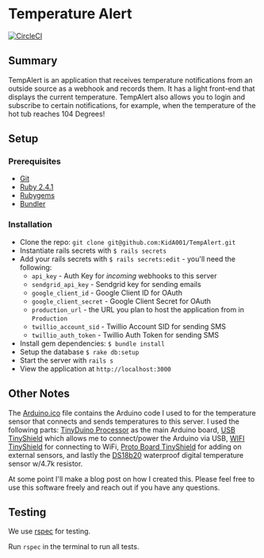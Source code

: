 # Temperature Alert

[![CircleCI](https://circleci.com/gh/KidA001/TempAlert.svg?style=shield&circle-token=c726e367db72a34e92c9e28ddd23db4c99d1a286)](https://circleci.com/gh/KidA001/TempAlert)

## Summary
TempAlert is an application that receives temperature notifications from an outside source as a webhook and records them. It has a light front-end that displays the current temperature. TempAlert also allows you to login and subscribe to certain notifications, for example, when the temperature of the hot tub reaches 104 Degrees!

## Setup
### Prerequisites

* [Git](http://git-scm.com/)
* [Ruby 2.4.1](https://www.ruby-lang.org/en/)
* [Rubygems](https://rubygems.org/)
* [Bundler](http://bundler.io/)

### Installation
 - Clone the repo: `git clone git@github.com:KidA001/TempAlert.git`
 - Instantiate rails secrets with `$ rails secrets`
 - Add your rails secrets with `$ rails secrets:edit` - you'll need the following:
   - `api_key` - Auth Key for _incoming_ webhooks to this server
   - `sendgrid_api_key` - Sendgrid key for sending emails
   - `google_client_id` - Google Client ID for OAuth
   - `google_client_secret` - Google Client Secret for OAuth
   - `production_url` - the URL you plan to host the application from in `Production`
   - `twillio_account_sid` - Twillio Account SID for sending SMS
   - `twillio_auth_token` - Twillio Auth Token for sending SMS
 - Install gem dependencies: `$ bundle install`
 - Setup the database `$ rake db:setup`
 - Start the server with `rails s`
 - View the application at `http://localhost:3000`

## Other Notes
The [Arduino.ico](https://github.com/KidA001/TempAlert/tree/master/arduino) file contains the Arduino code I used to for the temperature sensor that connects and sends temperatures to this server. I used the following parts: [TinyDuino Processor](https://tinycircuits.com/collections/processors/products/tinyduino-processor-board) as the main Arduino board, [USB TinyShield](https://tinycircuits.com/collections/communication/products/usb-tinyshield) which allows me to connect/power the Arduino via USB, [WIFI TinyShield](https://tinycircuits.com/collections/communication/products/wifi-tinyshield-atwinc1500) for connecting to WiFi, [Proto Board TinyShield](https://tinycircuits.com/collections/proto-boards/products/proto-board-tinyshield) for adding on external sensors, and lastly the [DS18b20](https://www.adafruit.com/product/381?gclid=CjwKCAjwzMbLBRBzEiwAfFz4gXXOVZ71c3pl2pPJhgH1iXZA5AFAQqQFiNNHE4ydiYU3rq6vc56Y3xoCeTIQAvD_BwE) waterproof digital temperature sensor w/4.7k resistor.

At some point I'll make a blog post on how I created this. Please feel free to use this software freely and reach out if you have any questions.

## Testing
We use [rspec](http://rspec.info/documentation/3.5/rspec-rails/) for testing.

Run `rspec` in the terminal to run all tests.
